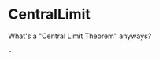 # CentralLimit
What's a "Central Limit Theorem" anyways?

-[](https://github.com/AlexanderHolmes0/CentralLimit/blob/main/2tz12v.gif)
